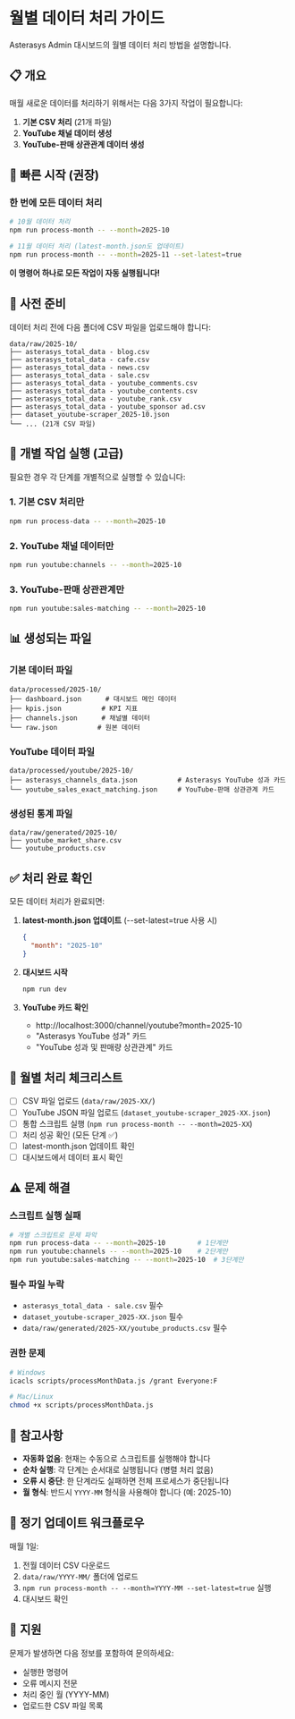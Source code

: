 # 월별 데이터 처리 가이드

Asterasys Admin 대시보드의 월별 데이터 처리 방법을 설명합니다.

## 📋 개요

매월 새로운 데이터를 처리하기 위해서는 다음 3가지 작업이 필요합니다:
1. **기본 CSV 처리** (21개 파일)
2. **YouTube 채널 데이터 생성**
3. **YouTube-판매 상관관계 데이터 생성**

## 🚀 빠른 시작 (권장)

### 한 번에 모든 데이터 처리

```bash
# 10월 데이터 처리
npm run process-month -- --month=2025-10

# 11월 데이터 처리 (latest-month.json도 업데이트)
npm run process-month -- --month=2025-11 --set-latest=true
```

**이 명령어 하나로 모든 작업이 자동 실행됩니다!**

## 📁 사전 준비

데이터 처리 전에 다음 폴더에 CSV 파일을 업로드해야 합니다:

```
data/raw/2025-10/
├── asterasys_total_data - blog.csv
├── asterasys_total_data - cafe.csv
├── asterasys_total_data - news.csv
├── asterasys_total_data - sale.csv
├── asterasys_total_data - youtube_comments.csv
├── asterasys_total_data - youtube_contents.csv
├── asterasys_total_data - youtube_rank.csv
├── asterasys_total_data - youtube_sponsor ad.csv
├── dataset_youtube-scraper_2025-10.json
└── ... (21개 CSV 파일)
```

## 🔧 개별 작업 실행 (고급)

필요한 경우 각 단계를 개별적으로 실행할 수 있습니다:

### 1. 기본 CSV 처리만
```bash
npm run process-data -- --month=2025-10
```

### 2. YouTube 채널 데이터만
```bash
npm run youtube:channels -- --month=2025-10
```

### 3. YouTube-판매 상관관계만
```bash
npm run youtube:sales-matching -- --month=2025-10
```

## 📊 생성되는 파일

### 기본 데이터 파일
```
data/processed/2025-10/
├── dashboard.json      # 대시보드 메인 데이터
├── kpis.json          # KPI 지표
├── channels.json      # 채널별 데이터
└── raw.json          # 원본 데이터
```

### YouTube 데이터 파일
```
data/processed/youtube/2025-10/
├── asterasys_channels_data.json          # Asterasys YouTube 성과 카드
└── youtube_sales_exact_matching.json     # YouTube-판매 상관관계 카드
```

### 생성된 통계 파일
```
data/raw/generated/2025-10/
├── youtube_market_share.csv
└── youtube_products.csv
```

## ✅ 처리 완료 확인

모든 데이터 처리가 완료되면:

1. **latest-month.json 업데이트** (--set-latest=true 사용 시)
   ```json
   {
     "month": "2025-10"
   }
   ```

2. **대시보드 시작**
   ```bash
   npm run dev
   ```

3. **YouTube 카드 확인**
   - http://localhost:3000/channel/youtube?month=2025-10
   - "Asterasys YouTube 성과" 카드
   - "YouTube 성과 및 판매량 상관관계" 카드

## 🎯 월별 처리 체크리스트

- [ ] CSV 파일 업로드 (`data/raw/2025-XX/`)
- [ ] YouTube JSON 파일 업로드 (`dataset_youtube-scraper_2025-XX.json`)
- [ ] 통합 스크립트 실행 (`npm run process-month -- --month=2025-XX`)
- [ ] 처리 성공 확인 (모든 단계 ✅)
- [ ] latest-month.json 업데이트 확인
- [ ] 대시보드에서 데이터 표시 확인

## ⚠️ 문제 해결

### 스크립트 실행 실패
```bash
# 개별 스크립트로 문제 파악
npm run process-data -- --month=2025-10        # 1단계만
npm run youtube:channels -- --month=2025-10    # 2단계만
npm run youtube:sales-matching -- --month=2025-10  # 3단계만
```

### 필수 파일 누락
- `asterasys_total_data - sale.csv` 필수
- `dataset_youtube-scraper_2025-XX.json` 필수
- `data/raw/generated/2025-XX/youtube_products.csv` 필수

### 권한 문제
```bash
# Windows
icacls scripts/processMonthData.js /grant Everyone:F

# Mac/Linux
chmod +x scripts/processMonthData.js
```

## 📝 참고사항

- **자동화 없음**: 현재는 수동으로 스크립트를 실행해야 합니다
- **순차 실행**: 각 단계는 순서대로 실행됩니다 (병렬 처리 없음)
- **오류 시 중단**: 한 단계라도 실패하면 전체 프로세스가 중단됩니다
- **월 형식**: 반드시 `YYYY-MM` 형식을 사용해야 합니다 (예: 2025-10)

## 🔄 정기 업데이트 워크플로우

매월 1일:
1. 전월 데이터 CSV 다운로드
2. `data/raw/YYYY-MM/` 폴더에 업로드
3. `npm run process-month -- --month=YYYY-MM --set-latest=true` 실행
4. 대시보드 확인

## 📧 지원

문제가 발생하면 다음 정보를 포함하여 문의하세요:
- 실행한 명령어
- 오류 메시지 전문
- 처리 중인 월 (YYYY-MM)
- 업로드한 CSV 파일 목록
